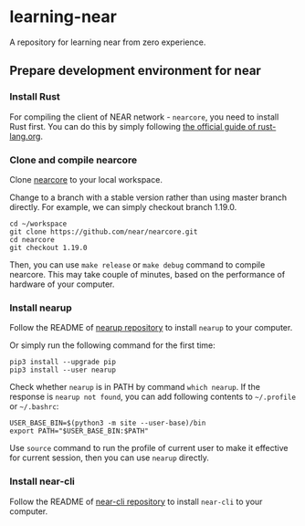 # learning-near

A repository for learning near from zero experience.

## Prepare development environment for near

### Install Rust

For compiling the client of NEAR network - `nearcore`, you need to install Rust first. You can do this by simply following [the official guide of rust-lang.org](https://www.rust-lang.org/learn/get-started).

### Clone and compile nearcore

Clone [nearcore](https://github.com/near/nearcore) to your local workspace.

Change to a branch with a stable version rather than using master branch directly. For example, we can simply checkout branch 1.19.0.

```shell
cd ~/workspace
git clone https://github.com/near/nearcore.git
cd nearcore
git checkout 1.19.0
```

Then, you can use `make release` or `make debug` command to compile nearcore. This may take couple of minutes, based on the performance of hardware of your computer.

### Install nearup

Follow the README of [nearup repository](https://github.com/near/nearup) to install `nearup` to your computer.

Or simply run the following command for the first time:

```shell
pip3 install --upgrade pip
pip3 install --user nearup
```

Check whether `nearup` is in PATH by command `which nearup`. If the response is `nearup not found`, you can add following contents to `~/.profile` or `~/.bashrc`:

```shell
USER_BASE_BIN=$(python3 -m site --user-base)/bin
export PATH="$USER_BASE_BIN:$PATH"
```

Use `source` command to run the profile of current user to make it effective for current session, then you can use `nearup` directly.

### Install near-cli

Follow the README of [near-cli repository](https://github.com/near/near-cli) to install `near-cli` to your computer.
